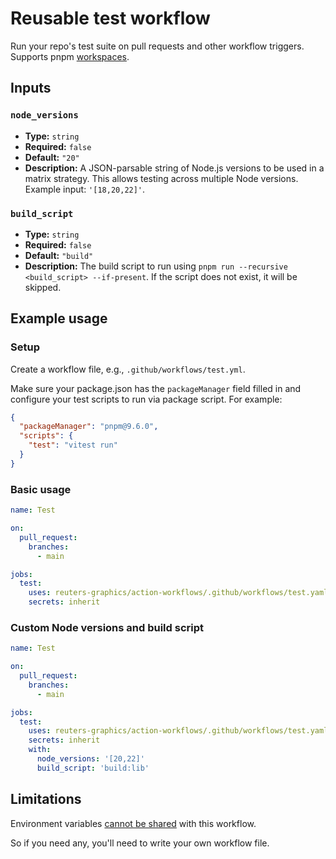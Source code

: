 # Reusable test workflow

Run your repo's test suite on pull requests and other workflow triggers. Supports pnpm [workspaces](https://pnpm.io/workspaces).

## Inputs

### `node_versions`
- **Type:** `string`
- **Required:** `false`
- **Default:** `"20"`
- **Description:** A JSON-parsable string of Node.js versions to be used in a matrix strategy. This allows testing across multiple Node versions. Example input: `'[18,20,22]'`.

### `build_script`
- **Type:** `string`
- **Required:** `false`
- **Default:** `"build"`
- **Description:** The build script to run using `pnpm run --recursive <build_script> --if-present`. If the script does not exist, it will be skipped.


## Example usage

### Setup

Create a workflow file, e.g., `.github/workflows/test.yml`.

Make sure your package.json has the `packageManager` field filled in and configure your test scripts to run via package script. For example:

```json
{
  "packageManager": "pnpm@9.6.0",
  "scripts": {
    "test": "vitest run"
  }
}
```

### Basic usage

```yaml
name: Test

on:
  pull_request:
    branches:
      - main

jobs:
  test:
    uses: reuters-graphics/action-workflows/.github/workflows/test.yaml@main
    secrets: inherit
```

### Custom Node versions and build script

```yaml
name: Test

on:
  pull_request:
    branches:
      - main

jobs:
  test:
    uses: reuters-graphics/action-workflows/.github/workflows/test.yaml@main
    secrets: inherit
    with:
      node_versions: '[20,22]'
      build_script: 'build:lib'
```

## Limitations

Environment variables [cannot be shared](https://docs.github.com/en/actions/sharing-automations/reusing-workflows#limitations) with this workflow.

So if you need any, you'll need to write your own workflow file.
